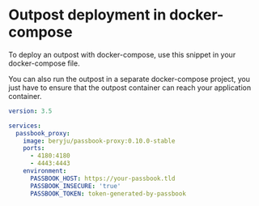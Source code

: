 # Outpost deployment in docker-compose

To deploy an outpost with docker-compose, use  this snippet in your docker-compose file.

You can also run the outpost in a separate docker-compose project, you just have to ensure that the outpost container can reach your application container.

```yaml
version: 3.5

services:
  passbook_proxy:
    image: beryju/passbook-proxy:0.10.0-stable
    ports:
      - 4180:4180
      - 4443:4443
    environment:
      PASSBOOK_HOST: https://your-passbook.tld
      PASSBOOK_INSECURE: 'true'
      PASSBOOK_TOKEN: token-generated-by-passbook
```
